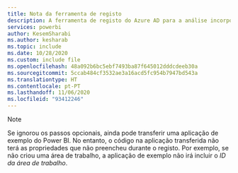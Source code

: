 ```yaml
---
title: Nota da ferramenta de registo
description: A ferramenta de registo do Azure AD para a análise incorporada do Power BI, nota final
services: powerbi
author: KesemSharabi
ms.author: kesharab
ms.topic: include
ms.date: 10/28/2020
ms.custom: include file
ms.openlocfilehash: 48a092b6bc5ebf7493ba87f645012dddcdeeb30a
ms.sourcegitcommit: 5ccab484cf3532ae3a16acd5fc954b7947bd543a
ms.translationtype: HT
ms.contentlocale: pt-PT
ms.lasthandoff: 11/06/2020
ms.locfileid: "93412246"
---
```

>[!NOTE]
>Se ignorou os passos opcionais, ainda pode transferir uma aplicação de exemplo do Power BI. No entanto, o código na aplicação transferida não terá as propriedades que não preencheu durante o registo. Por exemplo, se não criou uma área de trabalho, a aplicação de exemplo não irá incluir o *ID da área de trabalho*.